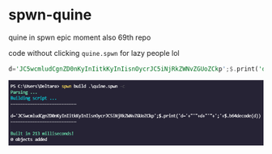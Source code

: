 # spwn-quine
quine in spwn epic moment also 69th repo

code without clicking `quine.spwn` for lazy people lol
```rust
d='JC5wcmludCgnZD0nKyInIitkKyInIisnOycrJC5iNjRkZWNvZGUoZCkp';$.print('d='+"'"+d+"'"+';'+$.b64decode(d))
```
![epic output](output.png)
